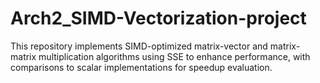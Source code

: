 # Arch2_SIMD-Vectorization-project
This repository implements SIMD-optimized matrix-vector and matrix-matrix multiplication algorithms using SSE to enhance performance, with comparisons to scalar implementations for speedup evaluation.
